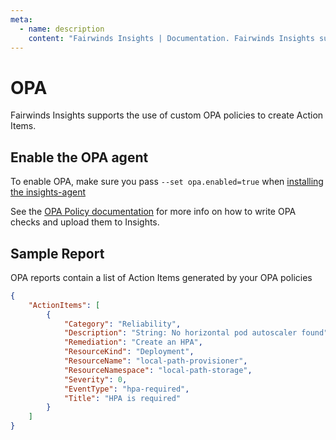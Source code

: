 ```yaml
---
meta:
  - name: description
    content: "Fairwinds Insights | Documentation. Fairwinds Insights supports the use of custom OPA policies to create Action Items."
---
```

# OPA
Fairwinds Insights supports the use of custom OPA policies to create Action Items.

## Enable the OPA agent
To enable OPA, make sure you pass `--set opa.enabled=true` when
[installing the insights-agent](/installation/agent/setup)

See the [OPA Policy documentation](/configure/policy/policy) for more info on how
to write OPA checks and upload them to Insights.

## Sample Report 
OPA reports contain a list of Action Items generated by your OPA policies
```json
{
    "ActionItems": [
        {
            "Category": "Reliability",
            "Description": "String: No horizontal pod autoscaler found",
            "Remediation": "Create an HPA",
            "ResourceKind": "Deployment",
            "ResourceName": "local-path-provisioner",
            "ResourceNamespace": "local-path-storage",
            "Severity": 0,
            "EventType": "hpa-required",
            "Title": "HPA is required"
        }
    ]
}
```